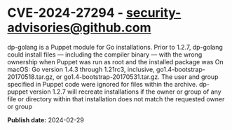 # CVE-2024-27294 - security-advisories@github.com

dp-golang is a Puppet module for Go installations.  Prior to 1.2.7, dp-golang could install files — including the compiler binary — with the wrong ownership when Puppet was run as root and the installed package was On macOS: Go version 1.4.3 through 1.21rc3, inclusive, go1.4-bootstrap-20170518.tar.gz, or go1.4-bootstrap-20170531.tar.gz. The user and group specified in Puppet code were ignored for files within the archive. dp-puppet version 1.2.7 will recreate installations if the owner or group of any file or directory within that installation does not match the requested owner or group

**Publish date:** 2024-02-29
